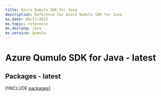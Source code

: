 ```yaml
---
title: Azure Qumulo SDK for Java
description: Reference for Azure Qumulo SDK for Java
ms.date: 06/17/2025
ms.topic: reference
ms.devlang: java
ms.service: qumulo
---
```

# Azure Qumulo SDK for Java - latest
## Packages - latest
[!INCLUDE [packages](qumulo-index.md)]